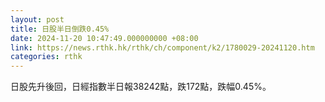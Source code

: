 ```yaml
---
layout: post
title: 日股半日倒跌0.45%
date: 2024-11-20 10:47:49.000000000 +08:00
link: https://news.rthk.hk/rthk/ch/component/k2/1780029-20241120.htm
categories: rthk
---
```


日股先升後回，日經指數半日報38242點，跌172點，跌幅0.45%。
